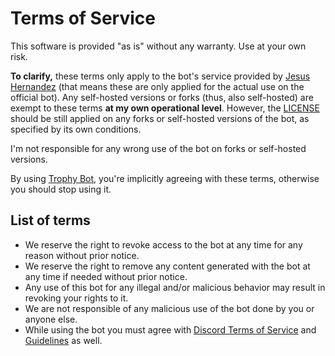 # Terms of Service

This software is provided "as is" without any warranty. Use at your own risk.

**To clarify,** these terms only apply to the bot's service provided by
 [Jesus Hernandez](https://jesushernandez.net/) (that means these are only applied for the
 actual use on the official bot). Any self-hosted versions or forks (thus, also self-hosted)
 are exempt to these terms **at my own operational level**. However, the [LICENSE](./LICENSE)
 should be still applied on any forks or self-hosted versions of the bot, as specified
 by its own conditions.

I'm not responsible for any wrong use of the bot on forks or self-hosted versions.

By using [Trophy Bot](https://github.com/jhg/trophy-bot), you're implicitly agreeing
 with these terms, otherwise you should stop using it.

## List of terms

* We reserve the right to revoke access to the bot at any time for any reason without prior notice.
* We reserve the right to remove any content generated with the bot at any time if needed without prior notice.
* Any use of this bot for any illegal and/or malicious behavior may result in revoking your rights to it.
* We are not responsible of any malicious use of the bot done by you or anyone else.
* While using the bot you must agree with [Discord Terms of Service](https://discord.com/terms) and [Guidelines](https://discord.com/guidelines) as well.
